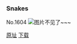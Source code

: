 ### Snakes
No.1604
![图片不见了~~~](https://imgs.xkcd.com/comics/snakes.png)

[原址](https://xkcd.com//1604) [下载](https://imgs.xkcd.com/comics/snakes.png)

